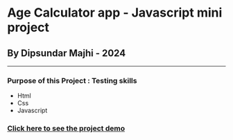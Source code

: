 # Age Calculator app - Javascript mini project

## By Dipsundar Majhi - 2024

---

### Purpose of this Project : Testing skills

- Html
- Css
- Javascript

### [Click here to see the project demo]()
